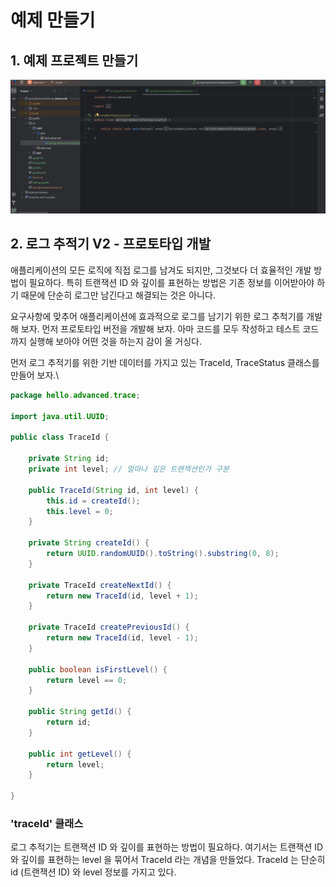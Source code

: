 <h1>예제 만들기</h1>


## 1. 예제 프로젝트 만들기
![img.png](img.png)

## 2. 로그 추적기 V2 - 프로토타입 개발
애플리케이션의 모든 로직에 직접 로그를 남겨도 되지만, 그것보다 더 효율적인 개발 방법이 필요하다.
특히 트랜잭션 ID 와 깊이를 표현하는 방법은 기존 정보를 이어받아야 하기 때문에 단순히 로그만 남긴다고 해결되는 것은 아니다.

요구사항에 맞추어 애플리케이션에 효과적으로 로그를 남기기 위한 로그 추척기를 개발해 보자.
먼저 프로토타입 버전을 개발해 보자.
아마 코드를 모두 작성하고 테스트 코드까지 실행해 보아야 어떤 것을 하는지 감이 올 거싱다.

먼저 로그 추적기를 위한 기반 데이터를 가지고 있는 TraceId, TraceStatus 클래스를 만들어 보자.\

```java
package hello.advanced.trace;

import java.util.UUID;

public class TraceId {

    private String id;
    private int level; // 얼마나 깊은 트랜잭션인가 구분

    public TraceId(String id, int level) {
        this.id = createId();
        this.level = 0;
    }

    private String createId() {
        return UUID.randomUUID().toString().substring(0, 8);
    }

    private TraceId createNextId() {
        return new TraceId(id, level + 1);
    }

    private TraceId createPreviousId() {
        return new TraceId(id, level - 1);
    }

    public boolean isFirstLevel() {
        return level == 0;
    }

    public String getId() {
        return id;
    }

    public int getLevel() {
        return level;
    }

}
```

### 'traceId' 클래스
로그 추적기는 트랜잭션 ID 와 깊이를 표현하는 방법이 필요하다.
여기서는 트랜잭션 ID 와 깊이를 표현하는 level 을 묶어서 TraceId 라는 개념을 만들었다.
TraceId 는 단순히 id (트랜잭션 ID) 와 level 정보를 가지고 있다.